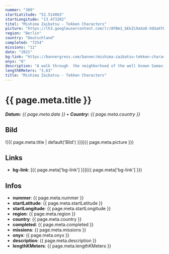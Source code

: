 ```yaml
---
nummer: "309"
startLatitude: "52.514863"
startLongitude: "13.473202"
titel: "Mishima Zaibatsu - Tekken Characters"
picture: "https://lh3.googleusercontent.com/lr/AFBm1_bEkZi9aXoD-XdUaXYL_OM2s7rWjC291oodP1Hxff44vvgEg8WNmbmDHh358_GdBMVWpQcEsCcvkdFfjqAYbVY-RK0OGRtyzKwqXK_YZ_nnF5jM0ZuPaBKVyGwNRSTTJxo3W9JzT4Eml_qT3Q1N1RJ_wDmp2e-HkQHKKMxSZded5Ik0o4-ynvWgvtNRtK33gDXTxDDxM95IZywx8b8kmyi36xEGpXnhAgCdKWmuWctsj33WEXK33ITgx9k0QwG6o4H6kS6n8sA7duNueRMHHW-A18NokNGjAV4-q75-NnMc91Ab9u3LXkF7HsS8vuFOoynOxoYFGqZ5DeOJ-51lSdyZxBhyy_m4v4yqeVs4J424um0qmcK5ra6ROyJB9jn2dMdOwuZnGmJT8FyhtEsu14YLZl2hCjWA83RsDpD-bRmPH_S4p3EPUwAbJSIoQuH4IGnjObsRwgIbWumWLCeJJauEHONXJoL07jrm6qq68nKAKtBia--r1Q64f8TPV69AZpj0kd2z6T18YJD3Lldh9KIf7nVte5wiYLxzUe2N4-hNLPqMzYuP5-JYJeUwinYjvXjMZP5XmyQGNQGmxU497VnEjUPKlWVu6kx_liUlOgliRRwF1eW7u6B6SpB6P35GL2piu7fPdORpLIPNl4wza80bI8x5A-3lBDCzxvwCp63y1FzEXGT3gKqpvkuhzGRUrp4gxIEi2W8cz33BWGhSkM-wp730OPHRw4YNV-PZuaHwh0s5Wmh00ALlqi9xPfU6brMZB13RWVxQiIE0lWWPP9FU2-mLdxv_wMWgWz8iZfcm1F5F4JRq-FWqrMJfv1TcLiQw1FCO8srVL7fcFlXl_nmRzcL_Pq1YvO7e"
region: "Berlin"
country: "Deutschland"
completed: "7254"
missions: "12"
date: "2021"
bg-link: "https://bannergress.com/banner/mishima-zaibatsu-tekken-characters-8f8e"
onyx: "0"
description: "A walk through  the neighborhood of the well known Samaviertel."
lengthKMeters: "3,63"
title: "Mishima Zaibatsu - Tekken Characters"
---
```


# {{ page.meta.title }}
_**Datum:** {{ page.meta.date }} • **Country:** {{ page.meta.country }}_

## Bild
![{{ page.meta.title | default('Bild') }}]({{ page.meta.picture }})

## Links
- **bg-link**: [{{ page.meta['bg-link'] }}]({{ page.meta['bg-link'] }})

## Infos
- **nummer**: {{ page.meta.nummer }}
- **startLatitude**: {{ page.meta.startLatitude }}
- **startLongitude**: {{ page.meta.startLongitude }}
- **region**: {{ page.meta.region }}
- **country**: {{ page.meta.country }}
- **completed**: {{ page.meta.completed }}
- **missions**: {{ page.meta.missions }}
- **onyx**: {{ page.meta.onyx }}
- **description**: {{ page.meta.description }}
- **lengthKMeters**: {{ page.meta.lengthKMeters }}

